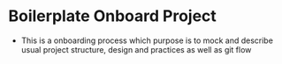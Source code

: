 # Boilerplate Onboard Project

- This is a onboarding process which purpose is to mock and describe usual project structure, design and practices as well as git flow
